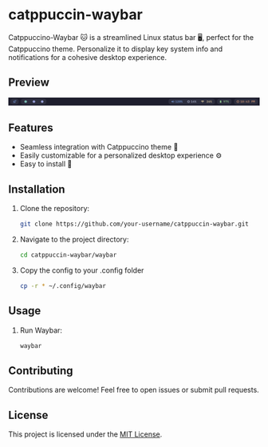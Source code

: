 # catppuccin-waybar

Catppuccino-Waybar 🐱 is a streamlined Linux status bar 🖥️, perfect for the Catppuccino theme. Personalize it to display key system info and notifications for a cohesive desktop experience.

## Preview

![waybar](./screenshot/waybar.png)

## Features

- Seamless integration with Catppuccino theme 🎨
- Easily customizable for a personalized desktop experience ⚙️
- Easy to install 🚀

## Installation

1. Clone the repository:

   ```bash
   git clone https://github.com/your-username/catppuccin-waybar.git
   ```

2. Navigate to the project directory:

   ```bash
   cd catppuccin-waybar/waybar
   ```

3. Copy the config to your .config folder

   ```bash
   cp -r * ~/.config/waybar
   ```

## Usage

1. Run Waybar:

   ```bash
   waybar
   ```

## Contributing

Contributions are welcome! Feel free to open issues or submit pull requests.

## License

This project is licensed under the [MIT License](LICENSE).
